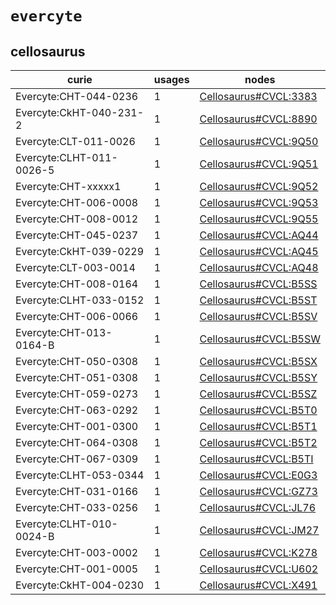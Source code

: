 # `evercyte`

## cellosaurus

| curie                    |   usages | nodes                                                                         |
|--------------------------|----------|-------------------------------------------------------------------------------|
| Evercyte:CHT-044-0236    |        1 | [Cellosaurus#CVCL:3383](http://purl.obolibrary.org/obo/Cellosaurus#CVCL_3383) |
| Evercyte:CkHT-040-231-2  |        1 | [Cellosaurus#CVCL:8890](http://purl.obolibrary.org/obo/Cellosaurus#CVCL_8890) |
| Evercyte:CLT-011-0026    |        1 | [Cellosaurus#CVCL:9Q50](http://purl.obolibrary.org/obo/Cellosaurus#CVCL_9Q50) |
| Evercyte:CLHT-011-0026-5 |        1 | [Cellosaurus#CVCL:9Q51](http://purl.obolibrary.org/obo/Cellosaurus#CVCL_9Q51) |
| Evercyte:CHT-xxxxx1      |        1 | [Cellosaurus#CVCL:9Q52](http://purl.obolibrary.org/obo/Cellosaurus#CVCL_9Q52) |
| Evercyte:CHT-006-0008    |        1 | [Cellosaurus#CVCL:9Q53](http://purl.obolibrary.org/obo/Cellosaurus#CVCL_9Q53) |
| Evercyte:CHT-008-0012    |        1 | [Cellosaurus#CVCL:9Q55](http://purl.obolibrary.org/obo/Cellosaurus#CVCL_9Q55) |
| Evercyte:CHT-045-0237    |        1 | [Cellosaurus#CVCL:AQ44](http://purl.obolibrary.org/obo/Cellosaurus#CVCL_AQ44) |
| Evercyte:CkHT-039-0229   |        1 | [Cellosaurus#CVCL:AQ45](http://purl.obolibrary.org/obo/Cellosaurus#CVCL_AQ45) |
| Evercyte:CLT-003-0014    |        1 | [Cellosaurus#CVCL:AQ48](http://purl.obolibrary.org/obo/Cellosaurus#CVCL_AQ48) |
| Evercyte:CHT-008-0164    |        1 | [Cellosaurus#CVCL:B5SS](http://purl.obolibrary.org/obo/Cellosaurus#CVCL_B5SS) |
| Evercyte:CLHT-033-0152   |        1 | [Cellosaurus#CVCL:B5ST](http://purl.obolibrary.org/obo/Cellosaurus#CVCL_B5ST) |
| Evercyte:CHT-006-0066    |        1 | [Cellosaurus#CVCL:B5SV](http://purl.obolibrary.org/obo/Cellosaurus#CVCL_B5SV) |
| Evercyte:CHT-013-0164-B  |        1 | [Cellosaurus#CVCL:B5SW](http://purl.obolibrary.org/obo/Cellosaurus#CVCL_B5SW) |
| Evercyte:CHT-050-0308    |        1 | [Cellosaurus#CVCL:B5SX](http://purl.obolibrary.org/obo/Cellosaurus#CVCL_B5SX) |
| Evercyte:CHT-051-0308    |        1 | [Cellosaurus#CVCL:B5SY](http://purl.obolibrary.org/obo/Cellosaurus#CVCL_B5SY) |
| Evercyte:CHT-059-0273    |        1 | [Cellosaurus#CVCL:B5SZ](http://purl.obolibrary.org/obo/Cellosaurus#CVCL_B5SZ) |
| Evercyte:CHT-063-0292    |        1 | [Cellosaurus#CVCL:B5T0](http://purl.obolibrary.org/obo/Cellosaurus#CVCL_B5T0) |
| Evercyte:CHT-001-0300    |        1 | [Cellosaurus#CVCL:B5T1](http://purl.obolibrary.org/obo/Cellosaurus#CVCL_B5T1) |
| Evercyte:CHT-064-0308    |        1 | [Cellosaurus#CVCL:B5T2](http://purl.obolibrary.org/obo/Cellosaurus#CVCL_B5T2) |
| Evercyte:CHT-067-0309    |        1 | [Cellosaurus#CVCL:B5TI](http://purl.obolibrary.org/obo/Cellosaurus#CVCL_B5TI) |
| Evercyte:CLHT-053-0344   |        1 | [Cellosaurus#CVCL:E0G3](http://purl.obolibrary.org/obo/Cellosaurus#CVCL_E0G3) |
| Evercyte:CHT-031-0166    |        1 | [Cellosaurus#CVCL:GZ73](http://purl.obolibrary.org/obo/Cellosaurus#CVCL_GZ73) |
| Evercyte:CHT-033-0256    |        1 | [Cellosaurus#CVCL:JL76](http://purl.obolibrary.org/obo/Cellosaurus#CVCL_JL76) |
| Evercyte:CLHT-010-0024-B |        1 | [Cellosaurus#CVCL:JM27](http://purl.obolibrary.org/obo/Cellosaurus#CVCL_JM27) |
| Evercyte:CHT-003-0002    |        1 | [Cellosaurus#CVCL:K278](http://purl.obolibrary.org/obo/Cellosaurus#CVCL_K278) |
| Evercyte:CHT-001-0005    |        1 | [Cellosaurus#CVCL:U602](http://purl.obolibrary.org/obo/Cellosaurus#CVCL_U602) |
| Evercyte:CkHT-004-0230   |        1 | [Cellosaurus#CVCL:X491](http://purl.obolibrary.org/obo/Cellosaurus#CVCL_X491) |

